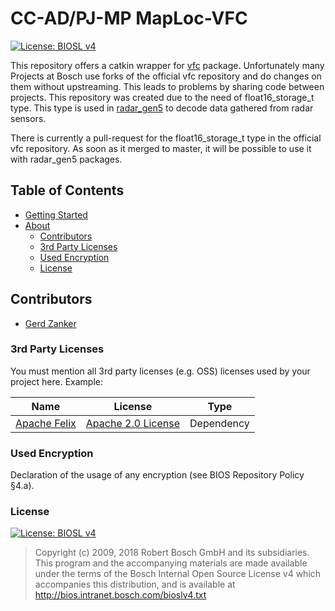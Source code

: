 <!---

	Copyright (c) 2009, 2018 Robert Bosch GmbH and its subsidiaries.
	This program and the accompanying materials are made available under
	the terms of the Bosch Internal Open Source License v4
	which accompanies this distribution, and is available at
	http://bios.intranet.bosch.com/bioslv4.txt

-->

# CC-AD/PJ-MP MapLoc-VFC <!-- omit in toc -->

[![License: BIOSL v4](http://bios.intranet.bosch.com/bioslv4-badge.svg)](#license)

This repository offers a catkin wrapper for [vfc](https://sourcecode.socialcoding.bosch.com/projects/VFC/repos/vfc/browse) package.
Unfortunately many Projects at Bosch use forks of the official vfc repository and do changes on them without upstreaming. This leads to problems by sharing code between projects. This repository was created due to the need of float16_storage_t type. This type is used in [radar_gen5]( https://sourcecode.socialcoding.bosch.com/projects/RS/repos/radar_gen5/browse)  to decode data gathered from radar sensors.

There is currently a pull-request for the float16_storage_t type in the official vfc repository. As soon as it merged to master, it will be possible to use it with radar_gen5 packages.

## Table of Contents  <!-- omit in toc -->

- [Getting Started](#getting-started)
- [About](#about)
  - [Contributors](#contributors)
  - [3rd Party Licenses](#3rd-party-licenses)
  - [Used Encryption](#used-encryption)
  - [License](#license)


## <a name="contributors">Contributors</a>

* [Gerd Zanker](https://connect.bosch.com/profiles/html/profileView.do?userid=325EEC38-C022-45D9-A278-ACAA9AC8685D)


### 3rd Party Licenses

You must mention all 3rd party licenses (e.g. OSS) licenses used by your
project here. Example:

| Name | License | Type |
|------|---------|------|
| [Apache Felix](http://felix.apache.org/) | [Apache 2.0 License](http://www.apache.org/licenses/LICENSE-2.0.txt) | Dependency

### Used Encryption

Declaration of the usage of any encryption (see BIOS Repository Policy §4.a).

### License

[![License: BIOSL v4](http://bios.intranet.bosch.com/bioslv4-badge.svg)](#license)

> Copyright (c) 2009, 2018 Robert Bosch GmbH and its subsidiaries.
> This program and the accompanying materials are made available under
> the terms of the Bosch Internal Open Source License v4
> which accompanies this distribution, and is available at
> http://bios.intranet.bosch.com/bioslv4.txt

<!---

	Copyright (c) 2009, 2018 Robert Bosch GmbH and its subsidiaries.
	This program and the accompanying materials are made available under
	the terms of the Bosch Internal Open Source License v4
	which accompanies this distribution, and is available at
	http://bios.intranet.bosch.com/bioslv4.txt

-->
